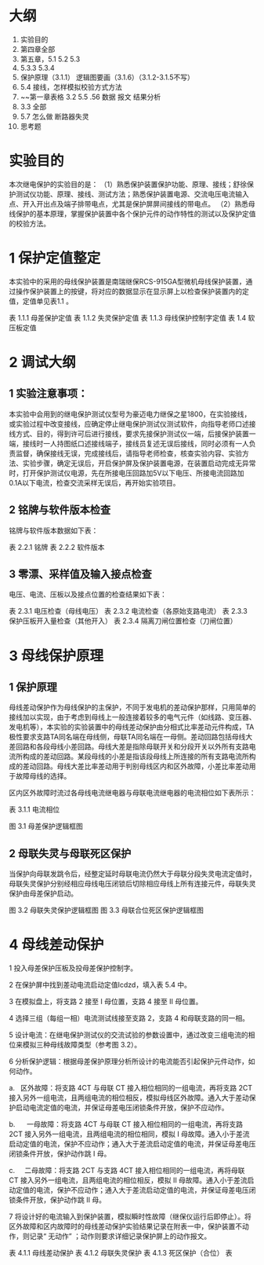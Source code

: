 
# 大纲

1.  实验目的
2. 第四章全部
3. 第五章，5.1 5.2 5.3
4. 5.3.3 5.3.4
5. 保护原理（3.1.1） 逻辑图要画（3.1.6）（3.1.2-3.1.5不写）
6. 5.4 接线，怎样模拟校验方式方法
7. ~~第一章表格 3.2 5.5 .56 数据 报文 结果分析
8. 3.3 全部
9. 5.7 怎么做 断路器失灵
10. 思考题



# 实验目的

本次继电保护的实验目的是：
（1）熟悉保护装置保护功能、原理、接线；舒徐保护测试仪功能、原理、接线、测试方法；熟悉保护装置电源、交流电压电流输入点、开入开出点及端子排带电点，尤其是保护屏屏间接线的带电点。
（2）熟悉母线保护的基本原理，掌握保护装置中各个保护元件的动作特性的测试以及保护定值的校验方法。

# 1 保护定值整定

本实验中的采用的母线保护装置是南瑞继保RCS-915GA型微机母线保护装置，通过操作保护装置上的按键，将对应的数据显示在显示屏上以检查保护装置内的定值，定值单见表1.1 。


表 1.1.1 母差保护定值
表 1.1.2 失灵保护定值
表 1.1.3 母线保护控制字定值
表 1.4 软压板定值

# 2 调试大纲

## 1 实验注意事项：
本实验中会用到的继电保护测试仪型号为豪迈电力继保之星1800，在实验接线，或实验过程中改变接线，应确定停止继电保护测试仪测试软件，向指导老师口述接线方式、目的，得到许可后进行接线，要求先接保护测试仪一端，后接保护装置一端，接线时一人持图纸口述接线端子，接线员复述无误后接线，同时必须有一人负责监督，确保接线无误，完成接线后，请指导老师检查，核查实验内容、实验方法、实验步骤，确定无误后，开启保护屏及保护装置电源，在装置启动完成无异常时，打开保护测试仪电源，先在所接电压回路加5V以下电压、所接电流回路加0.1A以下电流，检查交流采样无误后，再开始实验项目。

## 2 铭牌与软件版本检查 

铭牌与软件版本数据如下表：

表 2.2.1 铭牌
表 2.2.2 软件版本

## 3 零漂、采样值及输入接点检查

电压、电流、压板以及接点位置的检查结果如下表：

表 2.3.1 电压检查（母线电压）
表 2.3.2 电流检查（各原始支路电流）
表 2.3.3 保护压板开入量检查（其他开入）
表 2.3.4 隔离刀闸位置检查（刀闸位置）

# 3 母线保护原理

## 1 保护原理

母线差动保护作为母线保护的主保护，不同于发电机的差动保护那样，只用简单的接线加以实现，由于考虑到母线上一般连接着较多的电气元件（如线路、变压器、发电机等），本实验的实验装置中的母线差动保护由分相式比率差动元件构成，TA极性要求支路TA同名端在母线侧，母联TA同名端在一母侧。差动回路包括母线大差回路和各段母线小差回路。母线大差是指除母联开关和分段开关以外所有支路电流所构成的差动回路。某段母线的小差是指该段母线上所连接的所有支路电流所构成的差动回路。母线大差比率差动用于判别母线区内和区外故障，小差比率差动用于故障母线的选择。


区内区外故障时流过各母线电流继电器与母联电流继电器的电流相位如下表所示：

表 3.1.1 电流相位

图 3.1 母差保护逻辑框图

## 2 母联失灵与母联死区保护

当保护向母联发跳令后，经整定延时母联电流仍然大于母联分段失灵电流定值时，母联失灵保护分别经相应母线电压闭锁后切除相应母线上所有连接元件，母联失灵保护由母差保护启动。

图 3.2 母联失灵保护逻辑框图 
图 3.3 母联合位死区保护逻辑框图

# 4 母线差动保护

1 投入母差保护压板及投母差保护控制字。

2 在保护屏中找到差动电流启动定值Icdzd，填入表 5.4 中。

3 在模拟盘上，将支路 2 接至 I 母位置，支路 4 接至 II 母位置。

4 选择三组（每组一相）电流测试线接至支路 2，支路 4 和母联支路的同一相。

5 设计电流：在继电保护测试仪的交流试验的参数设置中，通过改变三组电流的相位来模拟三种母线故障类型（参考图 3.2）。

 6 分析保护逻辑：根据母差保护原理分析所设计的电流能否引起保护元件动作，如何动作。

a.   区外故障：将支路 4CT 与母联 CT 接入相位相同的一组电流，再将支路 2CT 接入另外一组电流，且两组电流的相位相反，模拟母线区外故障。通入大于差动保护启动电流定值的电流，并保证母差电压闭锁条件开放，保护不应动作。

b.      一母故障：将支路 4CT 与母联 CT 接入相位相同的一组电流，再将支路 2CT 接入另外一组电流，且两组电流的相位相同，模拟 I 母故障。通入小于差流启动定值的电流，保护不应动作；通入大于差流启动定值的电流，并保证母差电压闭锁条件开放，保护动作跳 I 母。

c.     二母故障：将支路 2CT 与支路 4CT 接入相位相同的一组电流，再将母联 CT 接入另外一组电流，且两组电流的相位相反，模拟 II 母故障。通入小于差流启动定值的电流，保护不应动作；通入大于差流启动定值的电流，并保证母差电压闭锁条件开放，保护动作跳 II 母。

7 将设计好的电流输入到保护装置，模拟瞬时性故障（继保仪运行后即停止）。将区外故障和区内故障时的母线差动保护实验结果记录在附表一中，保护装置不动作，则记录“ 无动作” ；动作则要求详细记录保护屏上的动作报文。

表 4.1.1 母线差动保护
表 4.1.2 母联失灵保护
表 4.1.3 死区保护（合位）
表 